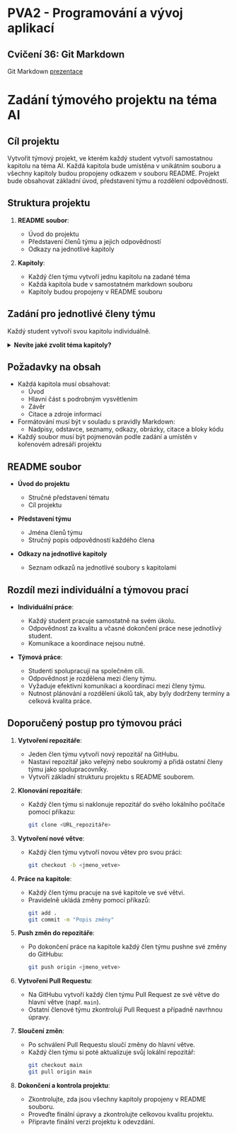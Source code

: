 # PVA2 - Programování a vývoj aplikací
## Cvičení 36: Git Markdown

Git Markdown [prezentace](https://oa-pva2-syllabus.github.io/pva2_prednasky/35_git_markdown/)

# Zadání týmového projektu na téma AI

## Cíl projektu
Vytvořit týmový projekt, ve kterém každý student vytvoří samostatnou kapitolu na téma AI. Každá kapitola bude umístěna v unikátním souboru a všechny kapitoly budou propojeny odkazem v souboru README. Projekt bude obsahovat základní úvod, představení týmu a rozdělení odpovědností.

## Struktura projektu
1. **README soubor**:
   - Úvod do projektu
   - Představení členů týmu a jejich odpovědností
   - Odkazy na jednotlivé kapitoly

2. **Kapitoly**:
   - Každý člen týmu vytvoří jednu kapitolu na zadané téma
   - Každá kapitola bude v samostatném markdown souboru
   - Kapitoly budou propojeny v README souboru

## Zadání pro jednotlivé členy týmu
Každý student vytvoří svou kapitolu individuálně. 

<details>
<summary><strong>Nevíte jaké zvolit téma kapitoly?</strong></summary>


### Návrh témat 
Pokud si nevíte rady, můžete vyúžít následující témata
- Definice AI
- Historie AI
- Základní pojmy a technologie
- Prompty a jejich tvorba
- AI v software developmentu (např. programátoři, analytici, projektoví manageři)
- AI v průmyslu (např. zdravotnictví, finance, doprava)
- AI v každodenním životě (např. virtuální asistenti, chytré domy)
- Příklady a případové studie
- Predikce vývoje AI
- Etické a sociální otázky
- Možné dopady na trh práce a společnost
- apod
</details>

## Požadavky na obsah
- Každá kapitola musí obsahovat:
  - Úvod
  - Hlavní část s podrobným vysvětlením
  - Závěr
  - Citace a zdroje informací
- Formátování musí být v souladu s pravidly Markdown:
  - Nadpisy, odstavce, seznamy, odkazy, obrázky, citace a bloky kódu
- Každý soubor musí být pojmenován podle zadání a umístěn v kořenovém adresáři projektu

## README soubor
- **Úvod do projektu**
  - Stručné představení tématu
  - Cíl projektu

- **Představení týmu**
  - Jména členů týmu
  - Stručný popis odpovědností každého člena

- **Odkazy na jednotlivé kapitoly**
  - Seznam odkazů na jednotlivé soubory s kapitolami

## Rozdíl mezi individuální a týmovou prací
- **Individuální práce**:
  - Každý student pracuje samostatně na svém úkolu.
  - Odpovědnost za kvalitu a včasné dokončení práce nese jednotlivý student.
  - Komunikace a koordinace nejsou nutné.

- **Týmová práce**:
  - Studenti spolupracují na společném cíli.
  - Odpovědnost je rozdělena mezi členy týmu.
  - Vyžaduje efektivní komunikaci a koordinaci mezi členy týmu.
  - Nutnost plánování a rozdělení úkolů tak, aby byly dodrženy termíny a celková kvalita práce.

## Doporučený postup pro týmovou práci
  
  1. **Vytvoření repozitáře**:
     - Jeden člen týmu vytvoří nový repozitář na GitHubu.
     - Nastaví repozitář jako veřejný nebo soukromý a přidá ostatní členy týmu jako spolupracovníky.
     - Vytvoří základní strukturu projektu s README souborem.

  2. **Klonování repozitáře**:
     - Každý člen týmu si naklonuje repozitář do svého lokálního počítače pomocí příkazu:
       ```sh
       git clone <URL_repozitáře>
       ```

  3. **Vytvoření nové větve**:
     - Každý člen týmu vytvoří novou větev pro svou práci:
       ```sh
       git checkout -b <jmeno_vetve>
       ```

  4. **Práce na kapitole**:
     - Každý člen týmu pracuje na své kapitole ve své větvi.
     - Pravidelně ukládá změny pomocí příkazů:
       ```sh
       git add .
       git commit -m "Popis změny"
       ```

  5. **Push změn do repozitáře**:
     - Po dokončení práce na kapitole každý člen týmu pushne své změny do GitHubu:
       ```sh
       git push origin <jmeno_vetve>
       ```

  6. **Vytvoření Pull Requestu**:
     - Na GitHubu vytvoří každý člen týmu Pull Request ze své větve do hlavní větve (např. `main`).
     - Ostatní členové týmu zkontrolují Pull Request a případně navrhnou úpravy.

  7. **Sloučení změn**:
     - Po schválení Pull Requestu sloučí změny do hlavní větve.
     - Každý člen týmu si poté aktualizuje svůj lokální repozitář:
       ```sh
       git checkout main
       git pull origin main
       ```

  8. **Dokončení a kontrola projektu**:
     - Zkontrolujte, zda jsou všechny kapitoly propojeny v README souboru.
     - Proveďte finální úpravy a zkontrolujte celkovou kvalitu projektu.
     - Připravte finální verzi projektu k odevzdání.
